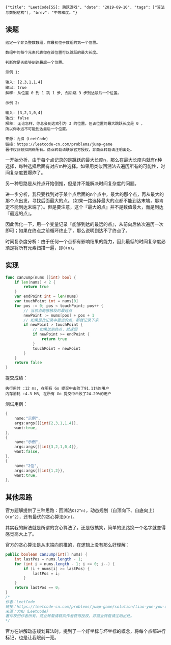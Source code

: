 ```lw-blog-meta
{"title": "LeetCode[55]: 跳跃游戏", "date": "2019-09-10", "tags": ["算法与数据结构"], "brev": "中等难度。"}
```

## 读题

```text
给定一个非负整数数组，你最初位于数组的第一个位置。

数组中的每个元素代表你在该位置可以跳跃的最大长度。

判断你是否能够到达最后一个位置。

示例 1:

输入: [2,3,1,1,4]
输出: true
解释: 从位置 0 到 1 跳 1 步, 然后跳 3 步到达最后一个位置。

示例 2:

输入: [3,2,1,0,4]
输出: false
解释: 无论怎样，你总会到达索引为 3 的位置。但该位置的最大跳跃长度是 0 ，
所以你永远不可能到达最后一个位置。

来源：力扣（LeetCode）
链接：https://leetcode-cn.com/problems/jump-game
著作权归领扣网络所有。商业转载请联系官方授权，非商业转载请注明出处。
```

一开始分析，由于每个点记录的是跳跃的最大长度n，那么在最大长度内就有n种选择，每种选择后面有对应m种选择。如果用类似回溯法去遍历所有的可能性，时间复杂度要爆炸了。

另一种思路是从终点开始倒推，但是并不能解决时间复杂度的问题。

进一步分析，我只要找到对于某个点后面的n个点中，最大的那个点，再从最大的那个点出发，寻找后面最大的点。（如果一路选择最大的点都不能到达末端，那肯定不能到达末端了）。但是要注意，这个『最大的点』并不是数值最大，而是到达『最远的点』。

因此优化一下，用一个变量记录『能够到达的最远的点』，从前向后依次遍历一次即可；如果在终点之前循环终止了，那么说明到达不了终点了。

时间复杂度分析：由于任何一个点都有影响结果的能力，因此最低的时间复杂度必须是将所有元素扫描一遍，即`O(n)`。

## 实现

```go
func canJump(nums []int) bool {
    if len(nums) < 2 {
        return true
    }
    var endPoint int = len(nums)
    var touchPoint int = nums[0]
    for pos := 0; pos < touchPoint; pos++ {
        // 当前点能够触及的最远点
        newPoint := nums[pos] + pos + 1
        // 如果是比记录中更远的点，那就记录下来
        if newPoint > touchPoint {
            // 如果达到终点，就返回
            if newPoint >= endPoint {
                return true
            }
            touchPoint = newPoint
        }
    }
    return false
}
```

提交成绩：

```text
执行用时 :12 ms, 在所有 Go 提交中击败了91.11%的用户
内存消耗 :4.3 MB, 在所有 Go 提交中击败了24.29%的用户
```

测试用例：

```go
{
    name:"示例",
    args:args{[]int{2,3,1,1,4}},
    want:true,
},
{
    name:"示例",
    args:args{[]int{3,2,1,0,4}},
    want:false,
},
{
    name:"2位",
    args:args{[]int{1,2}},
    want:true,
},
```

## 其他思路

官方题解提供了三种思路：回溯法`O(2^n)`，动态规划（自顶向下、自底向上）`O(n^2)`，还有最优的贪心算法`O(n)`。

其实我的解法就是所谓的贪心算法了。还是很搞笑，简单的思路换一个名字就变得感觉高大上了。

官方的贪心算法是从末端向前推的，在逻辑上没有那么好理解：

```java
public boolean canJump(int[] nums) {
    int lastPos = nums.length - 1;
    for (int i = nums.length - 1; i >= 0; i--) {
        if (i + nums[i] >= lastPos) {
            lastPos = i;
        }
    }
    return lastPos == 0;
}
/*
作者：LeetCode
链接：https://leetcode-cn.com/problems/jump-game/solution/tiao-yue-you-xi-by-leetcode/
来源：力扣（LeetCode）
著作权归作者所有。商业转载请联系作者获得授权，非商业转载请注明出处。
*/
```

官方在讲解动态规划算法时，提到了一个好坐标与坏坐标的概念，将每个点都进行标记，也是让我眼前一亮。
